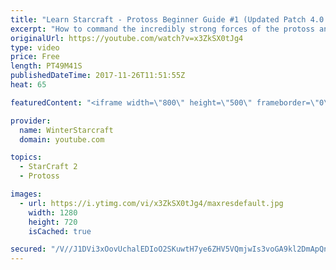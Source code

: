 ```yaml
---
title: "Learn Starcraft - Protoss Beginner Guide #1 (Updated Patch 4.0 FREE TO PLAY)"
excerpt: "How to command the incredibly strong forces of the protoss and cover weaknesses against the other inferior races. Updated for patch 4.0! This guide is not intended for COMPLETELY new players, but those who have played several games/campaign missions and grasp the very basics."
originalUrl: https://youtube.com/watch?v=x3ZkSX0tJg4
type: video
price: Free
length: PT49M41S
publishedDateTime: 2017-11-26T11:51:55Z
heat: 65

featuredContent: "<iframe width=\"800\" height=\"500\" frameborder=\"0\" src=\"https://www.youtube.com/embed/x3ZkSX0tJg4\" allow=\"accelerometer; autoplay; encrypted-media; gyroscope; picture-in-picture\" allowfullscreen></iframe>"

provider:
  name: WinterStarcraft
  domain: youtube.com

topics:
  - StarCraft 2
  - Protoss

images:
  - url: https://i.ytimg.com/vi/x3ZkSX0tJg4/maxresdefault.jpg
    width: 1280
    height: 720
    isCached: true

secured: "/V//J1DVi3xOovUchalEDIoO2SKuwtH7ye6ZHV5VQmjwIs3voGA9kl2DmApQn3UzXYcBLi88W5w9wxQ9MZgDIelIuQ40vTBQavUJse1cx+h0IgveNW7mz6OJ+dJDohIJVu2PgLxkCo+6LKxf3/p1Qdrn6R2Jh7F/L1OrlgAPK3hMmpCdyrrTExhFspnkLbBgKmC7WEL8bpUnQK/cxeY506tKXdkCVRHyMVifCahwQbXPZTkc2djFsv+1U0Jmaas0hbACnDS5jg+RI3mfvPSYWM9tJZoYu78X6tn6uuhV4i6QokhoC/tk5N6dB+lTbws2iTj80MWpNOSNiP9OXfbrEHz6qq0Ylt+mwpCIfALBQioGDKavxz2jb8kQ+bSxrtu+uFmj25VIVOLqbcdcxpDOrwfsnBgibUDTWHxjIAmAESrWa1g5n/CZPTD73XTrvlbO;a/Jz/9IPDKQtYMmDawyyWg=="
---
```


